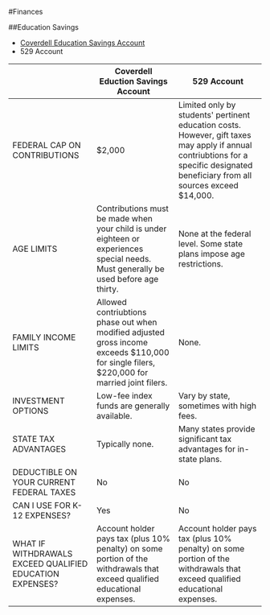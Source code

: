 #Finances

##Education Savings
- [Coverdell Education Savings Account](https://www.irs.gov/publications/p970/ch07.html)
- 529 Account

|                               | Coverdell Eduction Savings Account  |529 Account  |
|-------------------------------|-------------------------------------|-------------|
| FEDERAL CAP ON CONTRIBUTIONS  | $2,000                              | Limited only by students' pertinent education costs. However, gift taxes may apply if annual contriubtions for a specific designated beneficiary from all sources exceed $14,000. |
| AGE LIMITS                    | Contributions must be made when your child is under eighteen or experiences special needs. Must generally be used before age thirty.                   | None at the federal level. Some state plans impose age restrictions.                                                                                                              |
| FAMILY INCOME LIMITS          | Allowed contriubtions phase out when modified adjusted gross income exceeds $110,000 for single filers, $220,000 for married joint filers. | None.                                                                                                                                                                             |
| INVESTMENT OPTIONS            | Low-fee index funds are generally available.                                                                                               | Vary by state, sometimes with high fees.                                                                                                                                          |
| STATE TAX ADVANTAGES          | Typically none.                                                                                                                            | Many states provide significant tax advantages for in-state plans.                                                                                                                |
| DEDUCTIBLE ON YOUR CURRENT FEDERAL TAXES                 | No                                                                                                                                         | No                                                                                                                                                                                |
| CAN I USE FOR K-12 EXPENSES?                             | Yes                                                                                                                                        | No                                                                                                                                                                                |
| WHAT IF WITHDRAWALS EXCEED QUALIFIED EDUCATION EXPENSES? | Account holder pays tax (plus 10% penalty) on some portion of the withdrawals that exceed qualified educational expenses.                  | Account holder pays tax (plus 10% penalty) on some portion of the withdrawals that exceed qualified educational expenses.                                                         |
